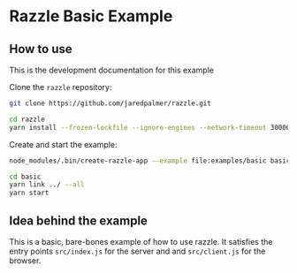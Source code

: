 # Razzle Basic Example

## How to use

<!-- START install generated instructions please keep comment here to allow auto update -->
<!-- DON'T EDIT THIS SECTION, INSTEAD RE-RUN update-examples TO UPDATE -->
This is the development documentation for this example

Clone the `razzle` repository:

```bash
git clone https://github.com/jaredpalmer/razzle.git

cd razzle
yarn install --frozen-lockfile --ignore-engines --network-timeout 30000
```

Create and start the example:

```bash
node_modules/.bin/create-razzle-app --example file:examples/basic basic --no-install

cd basic
yarn link ../ --all
yarn start
```
<!-- END install generated instructions please keep comment here to allow auto update -->


## Idea behind the example
This is a basic, bare-bones example of how to use razzle. It satisfies the entry points
`src/index.js` for the server and and `src/client.js` for the browser.
